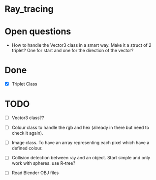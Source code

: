 # Ray_tracing

# Open questions
* How to handle the Vector3 class in a smart way. Make it a struct of 2 triplet?
  One for start and one for the direction of the vector?

# Done
- [x] Triplet Class

# TODO
- [ ] Vector3 class??
- [ ] Colour class to handle the rgb and hex (already in there but need to check
  it again).
- [ ] Image class. To have an array representing each pixel which have a
  defined colour.
- [ ] Collision detection between ray and an object. Start simple and only work
  with spheres. use R-tree?
- [ ] Read Blender OBJ files

